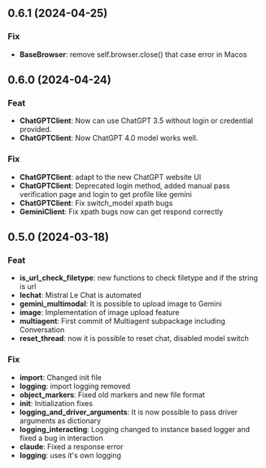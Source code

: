 ## 0.6.1 (2024-04-25)

### Fix

- **BaseBrowser**: remove self.browser.close() that case error in Macos


## 0.6.0 (2024-04-24)
### Feat

- **ChatGPTClient**: Now can use ChatGPT 3.5 without login or credential provided.
- **ChatGPTClient**: Now ChatGPT 4.0 model works well.
  
### Fix

- **ChatGPTClient**: adapt to the new ChatGPT website UI
- **ChatGPTClient**: Deprecated login method, added manual pass verification page and login to get profile like gemini
- **ChatGPTClient**: Fix switch_model xpath bugs
- **GeminiClient**: Fix xpath bugs now can get respond correctly


## 0.5.0 (2024-03-18)

### Feat

- **is_url_check_filetype**: new functions to check filetype and if the string is url
- **lechat**: Mistral Le Chat is automated
- **gemini_multimodal**: It is possible to upload image to Gemini
- **image**: Implementation of image upload feature
- **multiagent**: First commit of Multiagent subpackage including Conversation
- **reset_thread**: now it is possible to reset chat, disabled model switch

### Fix

- **import**: Changed init file
- **logging**: import logging removed
- **object_markers**: Fixed old markers and new file format
- **init**: Initialization fixes
- **logging_and_driver_arguments**: It is now possible to pass driver arguments as dictionary
- **logging_interacting**: Logging changed to instance based logger and fixed a bug in interaction
- **claude**: Fixed a response error
- **logging**: uses it's own logging

